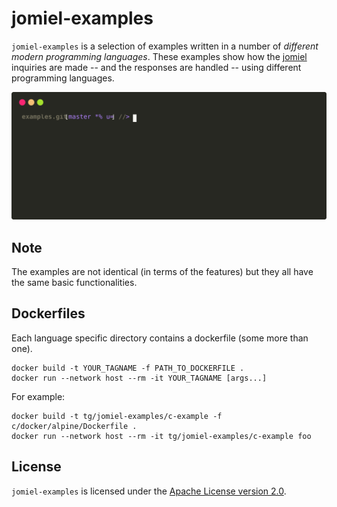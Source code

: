 # jomiel-examples

`jomiel-examples` is a selection of examples written in a number of
_different modern programming languages_. These examples show how the
[jomiel] inquiries are made -- and the responses are handled -- using
different programming languages.

![Example](./docs/examples/nodejs-framed.svg)

## Note

The examples are not identical (in terms of the features) but they all
have the same basic functionalities.

## Dockerfiles

Each language specific directory contains a dockerfile (some more than
one).

```shell
docker build -t YOUR_TAGNAME -f PATH_TO_DOCKERFILE .
docker run --network host --rm -it YOUR_TAGNAME [args...]
```

For example:

```shell
docker build -t tg/jomiel-examples/c-example -f c/docker/alpine/Dockerfile .
docker run --network host --rm -it tg/jomiel-examples/c-example foo
```

## License

`jomiel-examples` is licensed under the [Apache License version
2.0][APLv2].

[APLv2]: https://www.tldrlegal.com/l/apache2
[jomiel]: https://github.com/guendto/jomiel
